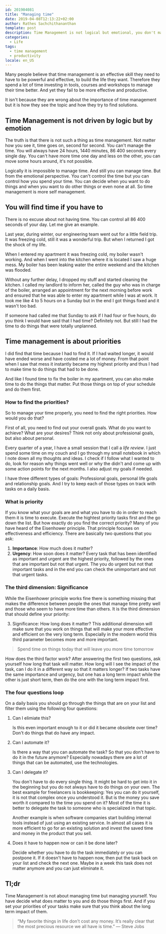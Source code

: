 ```yaml
---
id: 201904081
title: "Managing time"
date: 2019-04-08T12:13:22+02:00
author: Rathes Sachchithananthan
template: post
description: Time Management is not logical but emotional, you don't manage time, you manage yourself.
categories:
  - Life
tags:
  - time management
  - productivity
locale: en_US
---
```


Many people believe that time management is an effective skill they need to have to be powerful and effective, to build the life they want. Therefore they spend a lot of time investing in tools, courses and workshops to manage their time better. And yet they fail to be more effective and productive.

It isn't because they are wrong about the importance of time management but it is how they see the topic and how they try to find solutions.

## Time Management is not driven by logic but by emotion

The truth is that there is not such a thing as time management. Not matter how you see it, time goes on, second for second. You can't manage the time. You will always have 24 hours, 1440 minutes, 86 400 seconds every single day. You can't have more time one day and less on the other, you can move some hours around, it's not possible.

Logically it is impossible to manage time. And still you can manage time. But from the emotional perspective. You can't control the time but you can control how you spend your time. You can decide when you want to do things and when you want to do other things or even none at all. So time management is more self management.

## You will find time if you have to

There is no excuse about not having time. You can control all 86 400 seconds of your day. Let me give an example.

Last year, during winter, our engineering team went out for a little field trip. It was freezing cold, still it was a wonderful trip. But when I returned I got the shock of my life.

When I entered my apartment it was freezing cold, my boiler wasn't working. And when I went into the kitchen where it is located I saw a huge mess. My boiler has been leaking water the entire weekend and the kitchen was flooded.

Without any further delay, I dropped my stuff and started cleaning the kitchen. I called my landlord to inform her, called the guy who was in charge of the boiler, arranged an appointment for the next morning before work and ensured that he was able to enter my apartment while I was at work. It took me like 4 to 5 hours on a Sunday but in the end I got things fixed and it wasn't too bad.

If someone had called me that Sunday to ask if I had four or five hours, do you think I would have said that I had time? Definitely not. But still I had the time to do things that were totally unplanned.

## Time management is about priorities

I did find that time because I had to find it. If I had waited longer, it would have ended worse and have costed me a lot of money. From that point when I saw that mess it instantly became my highest priority and thus I had to make time to do things that had to be done.

And like I found time to fix the boiler in my apartment, you can also make time to do the things that matter. Put those things on top of your schedule and do them first.

### How to find the priorities?

So to manage your time properly, you need to find the right priorities. How would you do that?

First of all, you need to find out your overall goals. What do you want to achieve? What are your desires? Think not only about professional goals, but also about personal.

Every quarter of a year, I have a small session that I call a _life review_. I just spend some time on my couch and I go through my small notebook in which I note down all my thoughts and ideas. I check if I follow what I wanted to do, look for reason why things went well or why the didn't and come up with some action points for the next months. I also adjust my goals if needed.

I have three different types of goals: Professional goals, personal life goals and relationship goals. And I try to keep each of those types on track with tasks on a daily basis.

### What is priority

If you know what your goals are and what you have to do in order to reach them it is time to execute. Execute the hightest priority tasks first and the go down the list.
But how exactly do you find the correct priority? Many of you have heard of the Eisenhower principle. That principle focuses on effectiveness and efficiency. There are basically two questions that you ask:

1. **Importance**: How much does it matter?
2. **Urgency**: How soon does it matter?
   Every task that has been identified as important and urgent are the highest priority, followed by the ones that are important but not that urgent. The you do urgent but not that important tasks and in the end you can check the unimportant and not that urgent tasks.

### The third dimension: Significance

While the Eisenhower principle works fine there is something missing that makes the difference between people the ones that manage time pretty well and those who seem to have more time than others.
It is the third dimension that should define your priority:

3. Significance: How long does it matter?
   This additional dimension will make sure that you work on things that will make your more effective and efficient on the very long term. Especially in the modern world this third parameter becomes more and more important.

> Spend time on things today that will leave you more time tomorrow

How does the third factor work? After answering the first two questions, ask yourself how long that task will matter. How long will I see the impact of the task, can I do it in a different way so that it matters longer? If two tasks have the same importance and urgency, but one has a long term impact while the other is just short term, then do the one with the long term impact first.

### The four questions loop

On a daily basis you should go through the things that are on your list and filter them using the following four questions:

1. Can I elimiate this?

   Is this even important enough to it or did it became obsolete over time? Don't do things that do have any impact.

2. Can I automate it?

   Is there a way that you can automate the task? So that you don't have to do it in the future anymore? Especially nowadays there are a lot of things that can be automated, use the technologies.

3. Can I delegate it?

   You don't have to do every single thing. It might be hard to get into it in the beginning but you do not always have to do things on your own. The best example for freelancers is bookkeeping: Yes you can do it yourself, it is not that complex once you understood it. But is the money you save worth it compared to the time you spend on it? Most of the time it is better to delegate the task to someone who is specialized in that topic.

   Another example is when software companies start building internal tools instead of just using an existing service. In almost all cases it is more efficient to go for an existing solution and invest the saved time and money in the product that you sell.

4. Does it have to happen now or can it be done later?

   Decide whether you have to do the task immediately or you can postpone it. If it doesn't have to happen now, then put the task back on your list and check the next one. Maybe in a week this task does not matter anymore and you can just eliminate it.

## Tl;dr

Time Management is not about managing time but managing yourself. You have decide what does matter to you and do those things first. And if you set your priorities of your tasks make sure that you think about the long term impact of them.

> “My favorite things in life don’t cost any money. It’s really clear that the most precious resource we all have is time.” — Steve Jobs
